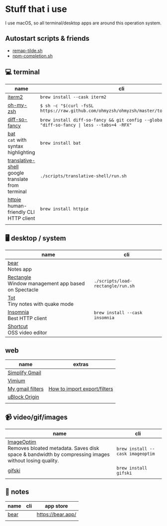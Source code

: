 # Stuff that i use

I use macOS, so all terminal/desktop apps are around this operation system.

## Autostart scripts & friends

- [remap-tilde.sh](./scripts/remap-tilde/run.sh)
- [npm-completion.sh](./scripts/npm-completion/run.sh)

## 💻 terminal

| name                                                                                                 | cli                                                                                                  |
| ---------------------------------------------------------------------------------------------------- | ---------------------------------------------------------------------------------------------------- |
| [iterm2](https://iterm2.com/)                                                                        | `brew install --cask iterm2`                                                                         |
| [oh-my-zsh](https://ohmyz.sh/)                                                                       | `$ sh -c "$(curl -fsSL https://raw.github.com/ohmyzsh/ohmyzsh/master/tools/install.sh)"`             |
| [diff-so-fancy](https://github.com/so-fancy/diff-so-fancy)                                           | `brew install diff-so-fancy && git config --global core.pager "diff-so-fancy \| less --tabs=4 -RFX"` |
| [bat](https://github.com/sharkdp/bat) <br/> `cat` with syntax highlighting                           | `brew install bat`                                                                                   |
| [translative-shell](https://github.com/soimort/translate-shell) <br/> google translate from terminal | `./scripts/translative-shell/run.sh`                                                                 |
| [httpie](https://github.com/httpie/httpie) <br/> human-friendly CLI HTTP client                      | `brew install httpie`                                                                                |
|                                                                                                      |                                                                                                      |

## 🖥 desktop / system

| name                                                                                              | cli                               |
| ------------------------------------------------------------------------------------------------- | --------------------------------- |
| [bear](https://bear.app/) <br/> Notes app                                                         |                                   |
| [Rectangle](https://github.com/rxhanson/Rectangle) </br> Window management app based on Spectacle | `./scripts/load-rectangle/run.sh` |
| [Tot](https://tot.rocks/) </br> Tiny notes with quake mode                                        |                                   |
| [Insomnia](https://insomnia.rest/) </br> Best HTTP client                                         | `brew install --cask insomnia`    |
| [Shortcut](https://shotcut.org/) <br/> OSS video editor                                           |                                   |

## web

| name                                                                                                      | extras                                                                                                                                        |
| --------------------------------------------------------------------------------------------------------- | --------------------------------------------------------------------------------------------------------------------------------------------- |
| [Simplify Gmail](http://simpl.fyi/)                                                                       |                                                                                                                                               |
| [Vimium](https://vimium.github.io/)                                                                       |                                                                                                                                               |
| [My gmail filters](./assets/mailFilters.xml)                                                              | [How to import export/filters](https://sites.google.com/a/chatham.k12.nc.us/chatham-goes-google/home/gmail---exporting-and-importing-filters) |
| [uBlock Origin](https://chrome.google.com/webstore/detail/ublock-origin/cjpalhdlnbpafiamejdnhcphjbkeiagm) |                                                                                                                                               |
|                                                                                                           |                                                                                                                                               |

## 📹 video/gif/images

| name                                                                                                                                                | cli                              |
| --------------------------------------------------------------------------------------------------------------------------------------------------- | -------------------------------- |
| [ImageOptim](https://imageoptim.com/mac) </br> Removes bloated metadata. Saves disk space & bandwidth by compressing images without losing quality. | `brew install --cask imageoptim` |
| [gifski](https://github.com/ImageOptim/gifski)                                                                                                      | `brew install gifski`            |
|                                                                                                                                                     |                                  |

## 📝 notes

| name                      | cli | app store         |
| ------------------------- | --- | ----------------- |
| [bear](https://bear.app/) |     | https://bear.app/ |
|                           |     |                   |
